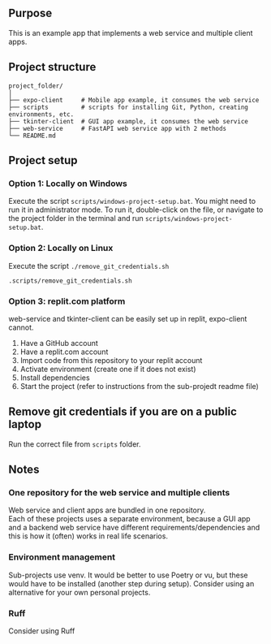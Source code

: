 ## Purpose
This is an example app that implements a web service and multiple client apps.

## Project structure
```
project_folder/
│
├── expo-client		# Mobile app example, it consumes the web service
├── scripts		    # scripts for installing Git, Python, creating environments, etc.
├── tkinter-client	# GUI app example, it consumes the web service
├── web-service		# FastAPI web service app with 2 methods
└── README.md
```

## Project setup
### Option 1: Locally on Windows
Execute the script `scripts/windows-project-setup.bat`.
You might need to run it in administrator mode. To run it, double-click on the file, or navigate to the project folder in the terminal and run `scripts/windows-project-setup.bat`.

### Option 2: Locally on Linux
Execute the script `./remove_git_credentials.sh`
```
.scripts/remove_git_credentials.sh
```

### Option 3: replit.com platform
web-service and tkinter-client can be easily set up in replit, expo-client cannot.

1. Have a GitHub account
2. Have a replit.com account
3. Import code from this repository to your replit account
4. Activate environment (create one if it does not exist)
5. Install dependencies
6. Start the project (refer to instructions from the sub-projedt readme file)

## Remove git credentials if you are on a public laptop
Run the correct file from `scripts` folder.

## Notes
### One repository for the web service and multiple clients
Web service and client apps are bundled in one repository.  
Each of these projects uses a separate environment, because a GUI app and a backend web service have different requirements/dependencies and this is how it (often) works in real life scenarios.  

### Environment management
Sub-projects use venv. It would be better to use Poetry or vu, but these would have to be installed (another step during setup). Consider using an alternative for your own personal projects.

### Ruff
Consider using Ruff